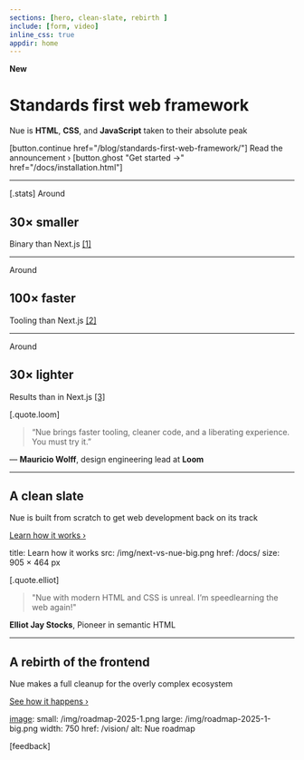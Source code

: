 ```yaml
---
sections: [hero, clean-slate, rebirth ]
include: [form, video]
inline_css: true
appdir: home
---
```


**New**
# Standards first web framework
Nue is **HTML**, **CSS**, and **JavaScript** taken to their absolute peak

[button.continue href="/blog/standards-first-web-framework/"]
  Read the announcement ›
[button.ghost "Get started →" href="/docs/installation.html"]

---
[.stats]
  Around
  ## 30× smaller
  Binary than Next.js [[1]](/docs/compare.html#install)

  ---
  Around
  ## 100× faster
  Tooling than Next.js [[2]](/docs/compare.html#build)

  ---
  Around
  ## 30× lighter
  Results than in Next.js [[3]](/docs/compare.html#output)


[.quote.loom]
  > “Nue brings faster tooling, cleaner code, and a liberating experience. You must try it.”

  — **Mauricio Wolff**, design engineering lead at **Loom**


----
## A clean slate
Nue is built from scratch to get web development back on its track

[Learn how it works ›](/docs/)

[image]:
  alt: "Next.js vs Nue: tight coupling vs separation of concerns"
  title: Learn how it works
  src: /img/next-vs-nue-big.png
  href: /docs/
  size: 905 × 464 px


[.quote.elliot]
  > "Nue with modern HTML and CSS is unreal. I’m speedlearning the web again!"

  **Elliot Jay Stocks**, Pioneer in semantic HTML


----
## A rebirth of the frontend
Nue makes a full cleanup for the overly complex ecosystem

[See how it happens ›](/vision/)

[image]:
  small: /img/roadmap-2025-1.png
  large: /img/roadmap-2025-1-big.png
  width: 750
  href: /vision/
  alt: Nue roadmap

[feedback]
